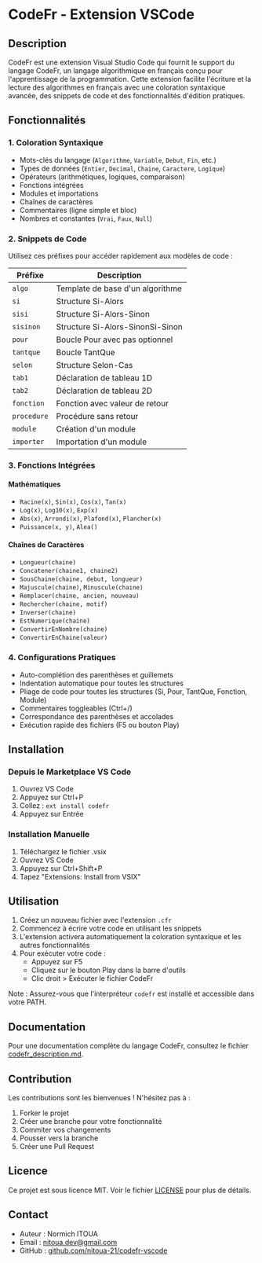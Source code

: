 # CodeFr - Extension VSCode

## Description
CodeFr est une extension Visual Studio Code qui fournit le support du langage CodeFr, un langage algorithmique en français conçu pour l'apprentissage de la programmation. Cette extension facilite l'écriture et la lecture des algorithmes en français avec une coloration syntaxique avancée, des snippets de code et des fonctionnalités d'édition pratiques.

## Fonctionnalités

### 1. Coloration Syntaxique
- Mots-clés du langage (`Algorithme`, `Variable`, `Debut`, `Fin`, etc.)
- Types de données (`Entier`, `Decimal`, `Chaine`, `Caractere`, `Logique`)
- Opérateurs (arithmétiques, logiques, comparaison)
- Fonctions intégrées
- Modules et importations
- Chaînes de caractères
- Commentaires (ligne simple et bloc)
- Nombres et constantes (`Vrai`, `Faux`, `Null`)

### 2. Snippets de Code
Utilisez ces préfixes pour accéder rapidement aux modèles de code :

| Préfixe     | Description                                   |
|-------------|-----------------------------------------------|
| `algo`      | Template de base d'un algorithme              |
| `si`        | Structure Si-Alors                            |
| `sisi`      | Structure Si-Alors-Sinon                      |
| `sisinon`   | Structure Si-Alors-SinonSi-Sinon             |
| `pour`      | Boucle Pour avec pas optionnel               |
| `tantque`   | Boucle TantQue                               |
| `selon`     | Structure Selon-Cas                           |
| `tab1`      | Déclaration de tableau 1D                     |
| `tab2`      | Déclaration de tableau 2D                     |
| `fonction`  | Fonction avec valeur de retour               |
| `procedure` | Procédure sans retour                        |
| `module`    | Création d'un module                         |
| `importer`  | Importation d'un module                      |

### 3. Fonctions Intégrées
#### Mathématiques
- `Racine(x)`, `Sin(x)`, `Cos(x)`, `Tan(x)`
- `Log(x)`, `Log10(x)`, `Exp(x)`
- `Abs(x)`, `Arrondi(x)`, `Plafond(x)`, `Plancher(x)`
- `Puissance(x, y)`, `Alea()`

#### Chaînes de Caractères
- `Longueur(chaine)`
- `Concatener(chaine1, chaine2)`
- `SousChaine(chaine, debut, longueur)`
- `Majuscule(chaine)`, `Minuscule(chaine)`
- `Remplacer(chaine, ancien, nouveau)`
- `Rechercher(chaine, motif)`
- `Inverser(chaine)`
- `EstNumerique(chaine)`
- `ConvertirEnNombre(chaine)`
- `ConvertirEnChaine(valeur)`

### 4. Configurations Pratiques
- Auto-complétion des parenthèses et guillemets
- Indentation automatique pour toutes les structures
- Pliage de code pour toutes les structures (Si, Pour, TantQue, Fonction, Module)
- Commentaires toggleables (Ctrl+/)
- Correspondance des parenthèses et accolades
- Exécution rapide des fichiers (F5 ou bouton Play)

## Installation

### Depuis le Marketplace VS Code
1. Ouvrez VS Code
2. Appuyez sur Ctrl+P
3. Collez : `ext install codefr`
4. Appuyez sur Entrée

### Installation Manuelle
1. Téléchargez le fichier .vsix
2. Ouvrez VS Code
3. Appuyez sur Ctrl+Shift+P
4. Tapez "Extensions: Install from VSIX"

## Utilisation
1. Créez un nouveau fichier avec l'extension `.cfr`
2. Commencez à écrire votre code en utilisant les snippets
3. L'extension activera automatiquement la coloration syntaxique et les autres fonctionnalités
4. Pour exécuter votre code :
   - Appuyez sur F5
   - Cliquez sur le bouton Play dans la barre d'outils
   - Clic droit > Exécuter le fichier CodeFr
   
Note : Assurez-vous que l'interpréteur `codefr` est installé et accessible dans votre PATH.

## Documentation
Pour une documentation complète du langage CodeFr, consultez le fichier [codefr_description.md](codefr_description.md).

## Contribution
Les contributions sont les bienvenues ! N'hésitez pas à :
1. Forker le projet
2. Créer une branche pour votre fonctionnalité
3. Commiter vos changements
4. Pousser vers la branche
5. Créer une Pull Request

## Licence
Ce projet est sous licence MIT. Voir le fichier [LICENSE](LICENSE) pour plus de détails.

## Contact
- Auteur : Normich ITOUA
- Email : nitoua.dev@gmail.com
- GitHub : [github.com/nitoua-21/codefr-vscode](https://github.com/nitoua-21/codefr-vscode)
